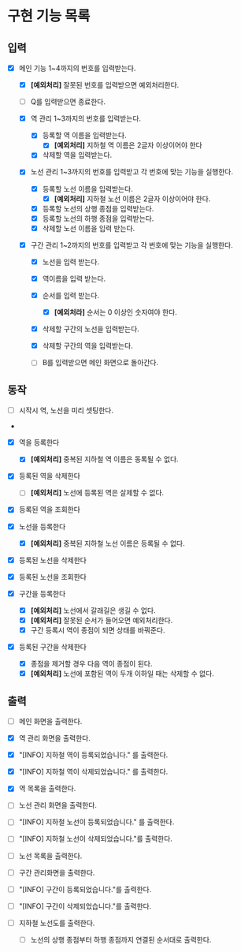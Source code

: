 # 구현 기능 목록

## 입력
- [x] 메인 기능 1~4까지의 번호를 입력받는다.
  - [x] **[예외처리]** 잘못된 번호를 입력받으면 예외처리한다. 
  - [ ] Q를 입력받으면 종료한다.

  - [x] 역 관리 1~3까지의 번호를 입력받는다.
    - [x] 등록할 역 이름을 입력받는다. 
      - [x] **[예외처리]** 지하철 역 이름은 2글자 이상이어야 한다
    - [x] 삭제할 역을 입력받는다.

  - [x] 노선 관리 1~3까지의 번호를 입력받고 각 번호에 맞는 기능을 실행한다.
    - [x] 등록할 노선 이름을 입력받는다.
      - [x] **[예외처리]** 지하철 노선 이름은 2글자 이상이어야 한다.
    - [x] 등록할 노선의 상행 종점을 입력받는다.
    - [x] 등록할 노선의 하행 종점을 입력받는다.
    - [x] 삭제할 노선 이름을 입력 받는다.

  - [x] 구간 관리 1~2까지의 번호를 입력받고 각 번호에 맞는 기능을 실행한다.
    - [x] 노선을 입력 받는다.
    - [x] 역이름을 입력 받는다.
    - [x] 순서를 입력 받는다.
      - [x] **[예외처라]** 순서는 0 이상인 숫자여야 한다.
    - [x] 삭제할 구간의 노선을 입력받는다.
    - [x] 삭제할 구간의 역을 입력받는다.
  
    - [ ] B를 입력받으면 메인 화면으로 돌아간다.

## 동작
- [ ] 시작시 역, 노선을 미리 셋팅한다.
- 
- [x] 역을 등록한다
  - [x] **[예외처리]** 중복된 지하철 역 이름은 동록될 수 없다.
- [x] 등록된 역을 삭제한다
  - [ ] **[예외처리]** 노선에 등록된 역은 살제할 수 없다.
- [x] 등록된 역을 조회한다

- [x] 노선을 등록한다
  - [x] **[예외처리]** 중복된 지하철 노선 이름은 등록될 수 없다.
- [x] 등록된 노선을 삭제한다
- [x] 등록된 노선을 조회한다

- [x] 구간을 등록한다
  - [x] **[예외처리]** 노선에서 갈래길은 생길 수 없다.
  - [x] **[예외처리]** 잘못된 순서가 들어오면 예외처리한다.
  - [x] 구간 등록시 역이 종점이 되면 상태를 바꿔준다.
- [x] 등록된 구간을 삭제한다
  - [x] 종점을 제거할 경우 다음 역이 종점이 된다.
  - [x] **[예외처리]** 노선에 포함된 역이 두개 이하일 때는 삭제할 수 없다.

## 출력
- [ ] 메인 화면을 출력한다.

- [x] 역 관리 화면을 출력한다.
- [x] "[INFO] 지하철 역이 등록되었습니다." 를 출력한다.
- [x] "[INFO] 지하철 역이 삭제되었습니다." 를 출력한다.
- [x] 역 목록을 출력한다.

- [ ] 노선 관리 화면을 출력한다.
- [ ] "[INFO] 지하철 노선이 등록되었습니다." 를 출력한다.
- [ ] "[INFO] 지하철 노선이 삭제되었습니다."를 출력한다.
- [ ] 노선 목록을 출력한다.

- [ ] 구간 관리화면을 출력한다.
- [ ] "[INFO] 구간이 등록되었습니다."를 출력한다.
- [ ] "[INFO] 구간이 삭제되었습니다."를 출력한다.

- [ ] 지하철 노선도를 출력한다.
  - [ ] 노선의 상행 종점부터 하행 종점까지 연결된 순서대로 출력한다.

